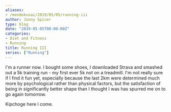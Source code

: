 ```yaml
---
aliases:
- /mendokusai/2019/05/05/running-iii
author: Jonny Spicer
type: blog
date: "2019-05-05T00:00:00Z"
categories:
- Diet and Fitness
- Running
title: Running III
series: ["Running"]
---
```

I'm a runner now. I bought some shoes, I downloaded Strava and smashed out a 5k training run - my first ever 5k not on a treadmill. I'm not really sure if I find
it fun yet, especially because the last 2km were determined much more by psychological rather than physical factors, but the satisfaction of being in significantly
better shape than I thought I was has spurred me on to go again tomorrow.

Kipchoge here I come.
